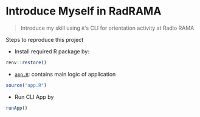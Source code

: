 # Introduce Myself in RadRAMA

> Introduce my skill using `R`'s CLI for orientation activity at Radio RAMA


Steps to reproduce this project

-   Install required R package by:

```r
renv::restore()
```

-   [`app.R`](app.R): contains main logic of application

```r
source("app.R")
```

-   Run CLI App by

```r
runApp()
```